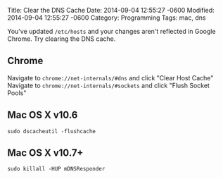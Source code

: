 Title: Clear the DNS Cache
Date: 2014-09-04 12:55:27 -0600
Modified: 2014-09-04 12:55:27 -0600
Category: Programming
Tags: mac, dns

You've updated `/etc/hosts` and your changes aren't reflected in Google Chrome.  Try clearing the DNS cache.

## Chrome

Navigate to `chrome://net-internals/#dns` and click "Clear Host Cache"  
Navigate to `chrome://net-internals/#sockets` and click "Flush Socket Pools"

## Mac OS X v10.6

	sudo dscacheutil -flushcache

## Mac OS X v10.7+

	sudo killall -HUP mDNSResponder
